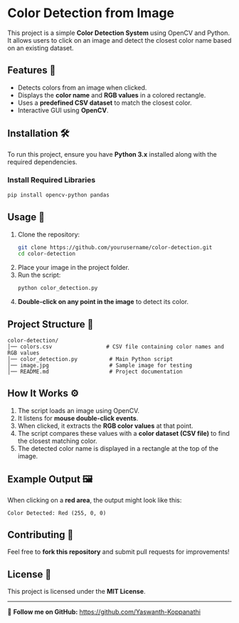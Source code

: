 # Color Detection from Image

This project is a simple **Color Detection System** using OpenCV and Python. It allows users to click on an image and detect the closest color name based on an existing dataset.

## Features 🚀

- Detects colors from an image when clicked.
- Displays the **color name** and **RGB values** in a colored rectangle.
- Uses a **predefined CSV dataset** to match the closest color.
- Interactive GUI using **OpenCV**.

## Installation 🛠️

To run this project, ensure you have **Python 3.x** installed along with the required dependencies.

### Install Required Libraries

```sh
pip install opencv-python pandas
```

## Usage 🎨

1. Clone the repository:
   ```sh
   git clone https://github.com/yourusername/color-detection.git
   cd color-detection
   ```
2. Place your image in the project folder.
3. Run the script:
   ```sh
   python color_detection.py
   ```
4. **Double-click on any point in the image** to detect its color.

## Project Structure 📂

```
color-detection/
│── colors.csv                 # CSV file containing color names and RGB values
│── color_detection.py          # Main Python script
│── image.jpg                   # Sample image for testing
│── README.md                   # Project documentation
```

## How It Works ⚙️

1. The script loads an image using OpenCV.
2. It listens for **mouse double-click events**.
3. When clicked, it extracts the **RGB color values** at that point.
4. The script compares these values with a **color dataset (CSV file)** to find the closest matching color.
5. The detected color name is displayed in a rectangle at the top of the image.

## Example Output 🖼️

When clicking on a **red area**, the output might look like this:

```
Color Detected: Red (255, 0, 0)
```

## Contributing 🤝

Feel free to **fork this repository** and submit pull requests for improvements!

## License 📜

This project is licensed under the **MIT License**.

---

🔗 **Follow me on GitHub:** https://github.com/Yaswanth-Koppanathi


